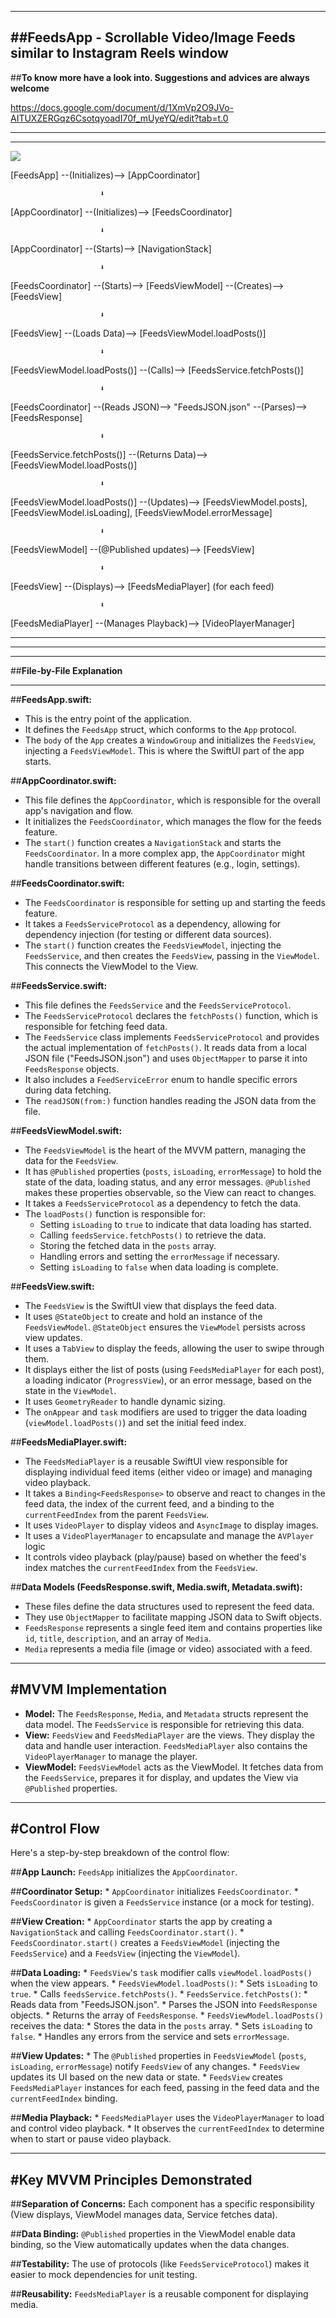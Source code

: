 --------------------------------------------------------------------------------------------------------------------------------
##**FeedsApp - Scrollable Video/Image Feeds similar to Instagram Reels window**
--------------------------------------------------------------------------------------------------------------------------------

##**To know more have a look into. Suggestions and advices are always welcome**

https://docs.google.com/document/d/1XmVp2O9JVo-AITUXZERGqz6CsotqyoadI70f_mUyeYQ/edit?tab=t.0

--------------------------------------------------------------------------------------------------------------------------------
--------------------------------------------------------------------------------------------------------------------------------

<p>
<img src="https://github.com/ArshwinDenuevLal/FeedsApp/blob/main/FeedsApp%20Screen%20Recording.gif"></p>


[FeedsApp] --(Initializes)--> [AppCoordinator]
                        
                        ⬇
[AppCoordinator] --(Initializes)--> [FeedsCoordinator]

                        ⬇
[AppCoordinator] --(Starts)--> [NavigationStack]

                        ⬇
[FeedsCoordinator] --(Starts)--> [FeedsViewModel] --(Creates)--> [FeedsView]
              
                        ⬇
[FeedsView] --(Loads Data)--> [FeedsViewModel.loadPosts()]

                        ⬇
[FeedsViewModel.loadPosts()] --(Calls)--> [FeedsService.fetchPosts()]

                        ⬇
[FeedsCoordinator] --(Reads JSON)--> "FeedsJSON.json" --(Parses)--> [FeedsResponse]                              

                        ⬇
[FeedsService.fetchPosts()] --(Returns Data)--> [FeedsViewModel.loadPosts()]

                        ⬇
[FeedsViewModel.loadPosts()] --(Updates)--> [FeedsViewModel.posts], [FeedsViewModel.isLoading], [FeedsViewModel.errorMessage]

                        ⬇
[FeedsViewModel] --(@Published updates)--> [FeedsView]

                        ⬇
[FeedsView] --(Displays)--> [FeedsMediaPlayer] (for each feed)

                        ⬇
[FeedsMediaPlayer] --(Manages Playback)--> [VideoPlayerManager]


--------------------------------------------------------------------------------------------------------------------------------
--------------------------------------------------------------------------------------------------------------------------------







--------------------------------

##**File-by-File Explanation**

--------------------------------

##**FeedsApp.swift:**

* This is the entry point of the application.
* It defines the `FeedsApp` struct, which conforms to the `App` protocol.
* The `body` of the `App` creates a `WindowGroup` and initializes the `FeedsView`, injecting a `FeedsViewModel`. This is where the SwiftUI part of the app starts.

##**AppCoordinator.swift:**

* This file defines the `AppCoordinator`, which is responsible for the overall app's navigation and flow.
* It initializes the `FeedsCoordinator`, which manages the flow for the feeds feature.
* The `start()` function creates a `NavigationStack` and starts the `FeedsCoordinator`. In a more complex app, the `AppCoordinator` might handle transitions between different features (e.g., login, settings).

##**FeedsCoordinator.swift:**

* The `FeedsCoordinator` is responsible for setting up and starting the feeds feature.
* It takes a `FeedsServiceProtocol` as a dependency, allowing for dependency injection (for testing or different data sources).
* The `start()` function creates the `FeedsViewModel`, injecting the `FeedsService`, and then creates the `FeedsView`, passing in the `ViewModel`. This connects the ViewModel to the View.

##**FeedsService.swift:**

* This file defines the `FeedsService` and the `FeedsServiceProtocol`.
* The `FeedsServiceProtocol` declares the `fetchPosts()` function, which is responsible for fetching feed data.
* The `FeedsService` class implements `FeedsServiceProtocol` and provides the actual implementation of `fetchPosts()`. It reads data from a local JSON file ("FeedsJSON.json") and uses `ObjectMapper` to parse it into `FeedsResponse` objects.
* It also includes a `FeedServiceError` enum to handle specific errors during data fetching.
* The `readJSON(from:)` function handles reading the JSON data from the file.

##**FeedsViewModel.swift:**

* The `FeedsViewModel` is the heart of the MVVM pattern, managing the data for the `FeedsView`.
* It has `@Published` properties (`posts`, `isLoading`, `errorMessage`) to hold the state of the data, loading status, and any error messages. `@Published` makes these properties observable, so the View can react to changes.
* It takes a `FeedsServiceProtocol` as a dependency to fetch the data.
* The `loadPosts()` function is responsible for:
    * Setting `isLoading` to `true` to indicate that data loading has started.
    * Calling `feedsService.fetchPosts()` to retrieve the data.
    * Storing the fetched data in the `posts` array.
    * Handling errors and setting the `errorMessage` if necessary.
    * Setting `isLoading` to `false` when data loading is complete.

##**FeedsView.swift:**

* The `FeedsView` is the SwiftUI view that displays the feed data.
* It uses `@StateObject` to create and hold an instance of the `FeedsViewModel`. `@StateObject` ensures the `ViewModel` persists across view updates.
* It uses a `TabView` to display the feeds, allowing the user to swipe through them.
* It displays either the list of posts (using `FeedsMediaPlayer` for each post), a loading indicator (`ProgressView`), or an error message, based on the state in the `ViewModel`.
* It uses `GeometryReader` to handle dynamic sizing.
* The `onAppear` and `task` modifiers are used to trigger the data loading (`viewModel.loadPosts()`) and set the initial feed index.

##**FeedsMediaPlayer.swift:**

* The `FeedsMediaPlayer` is a reusable SwiftUI view responsible for displaying individual feed items (either video or image) and managing video playback.
* It takes a `Binding<FeedsResponse>` to observe and react to changes in the feed data, the index of the current feed, and a binding to the `currentFeedIndex` from the parent `FeedsView`.
* It uses `VideoPlayer` to display videos and `AsyncImage` to display images.
* It uses a `VideoPlayerManager` to encapsulate and manage the `AVPlayer` logic
* It controls video playback (play/pause) based on whether the feed's index matches the `currentFeedIndex` from the `FeedsView`.

##**Data Models (FeedsResponse.swift, Media.swift, Metadata.swift):**

* These files define the data structures used to represent the feed data.
* They use `ObjectMapper` to facilitate mapping JSON data to Swift objects.
* `FeedsResponse` represents a single feed item and contains properties like `id`, `title`, `description`, and an array of `Media`.
* `Media` represents a media file (image or video) associated with a feed.


----------------------------------------------------------------------------------
#**MVVM Implementation**
----------------------------------------------------------------------------------
* **Model:** The `FeedsResponse`, `Media`, and `Metadata` structs represent the data model. The `FeedsService` is responsible for retrieving this data.
* **View:** `FeedsView` and `FeedsMediaPlayer` are the views. They display the data and handle user interaction.  `FeedsMediaPlayer` also contains the `VideoPlayerManager` to manage the player.
* **ViewModel:** `FeedsViewModel` acts as the ViewModel. It fetches data from the `FeedsService`, prepares it for display, and updates the View via `@Published` properties.




-----------------------------------------------------------------------------------
#**Control Flow**
-----------------------------------------------------------------------------------



Here's a step-by-step breakdown of the control flow:

##**App Launch:** 
`FeedsApp` initializes the `AppCoordinator`.

##**Coordinator Setup:**
    * `AppCoordinator` initializes `FeedsCoordinator`.
    * `FeedsCoordinator` is given a `FeedsService` instance (or a mock for testing).
    
##**View Creation:**
    * `AppCoordinator` starts the app by creating a `NavigationStack` and calling `FeedsCoordinator.start()`.
    * `FeedsCoordinator.start()` creates a `FeedsViewModel` (injecting the `FeedsService`) and a `FeedsView` (injecting the `ViewModel`).
    
##**Data Loading:**
    * `FeedsView`'s `task` modifier calls `viewModel.loadPosts()` when the view appears.
    * `FeedsViewModel.loadPosts()`:
        * Sets `isLoading` to `true`.
        * Calls `feedsService.fetchPosts()`.
        * `FeedsService.fetchPosts()`:
            * Reads data from "FeedsJSON.json".
            * Parses the JSON into `FeedsResponse` objects.
            * Returns the array of `FeedsResponse`.
        * `FeedsViewModel.loadPosts()` receives the data:
            * Stores the data in the `posts` array.
            * Sets `isLoading` to `false`.
            * Handles any errors from the service and sets `errorMessage`.
            
##**View Updates:**
    * The `@Published` properties in `FeedsViewModel` (`posts`, `isLoading`, `errorMessage`) notify `FeedsView` of any changes.
    * `FeedsView` updates its UI based on the new data or state.
    * `FeedsView` creates `FeedsMediaPlayer` instances for each feed, passing in the feed data and the `currentFeedIndex` binding.
    
##**Media Playback:**
    * `FeedsMediaPlayer` uses the `VideoPlayerManager` to load and control video playback.
    * It observes the `currentFeedIndex` to determine when to start or pause video playback.



----------------------------------------------------------------------------------
#**Key MVVM Principles Demonstrated**
----------------------------------------------------------------------------------

##**Separation of Concerns:** 
Each component has a specific responsibility (View displays, ViewModel manages data, Service fetches data).

##**Data Binding:** 
`@Published` properties in the ViewModel enable data binding, so the View automatically updates when the data changes.

##**Testability:** 
The use of protocols (like `FeedsServiceProtocol`) makes it easier to mock dependencies for unit testing.

##**Reusability:** 
`FeedsMediaPlayer` is a reusable component for displaying media.
